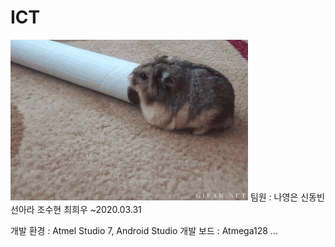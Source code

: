 # ICT
![](images/햄스터.gif)
팀원 : 나영은 신동빈 선아라 조수현 최희우
~2020.03.31

개발 환경 : Atmel Studio 7, Android Studio
개발 보드 : Atmega128 ...

